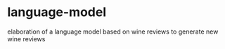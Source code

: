 # language-model
elaboration of a language model based on wine reviews to generate new wine reviews
